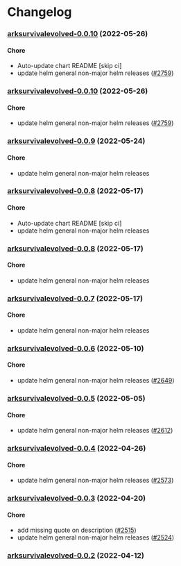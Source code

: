 # Changelog<br>


<a name="arksurvivalevolved-0.0.10"></a>
### [arksurvivalevolved-0.0.10](https://github.com/truecharts/apps/compare/arksurvivalevolved-0.0.9...arksurvivalevolved-0.0.10) (2022-05-26)

#### Chore

* Auto-update chart README [skip ci]
* update helm general non-major helm releases ([#2759](https://github.com/truecharts/apps/issues/2759))



<a name="arksurvivalevolved-0.0.10"></a>
### [arksurvivalevolved-0.0.10](https://github.com/truecharts/apps/compare/arksurvivalevolved-0.0.9...arksurvivalevolved-0.0.10) (2022-05-26)

#### Chore

* update helm general non-major helm releases ([#2759](https://github.com/truecharts/apps/issues/2759))



<a name="arksurvivalevolved-0.0.9"></a>
### [arksurvivalevolved-0.0.9](https://github.com/truecharts/apps/compare/arksurvivalevolved-0.0.8...arksurvivalevolved-0.0.9) (2022-05-24)

#### Chore

* update helm general non-major helm releases



<a name="arksurvivalevolved-0.0.8"></a>
### [arksurvivalevolved-0.0.8](https://github.com/truecharts/apps/compare/arksurvivalevolved-0.0.7...arksurvivalevolved-0.0.8) (2022-05-17)

#### Chore

* Auto-update chart README [skip ci]
* update helm general non-major helm releases



<a name="arksurvivalevolved-0.0.8"></a>
### [arksurvivalevolved-0.0.8](https://github.com/truecharts/apps/compare/arksurvivalevolved-0.0.7...arksurvivalevolved-0.0.8) (2022-05-17)

#### Chore

* update helm general non-major helm releases



<a name="arksurvivalevolved-0.0.7"></a>
### [arksurvivalevolved-0.0.7](https://github.com/truecharts/apps/compare/arksurvivalevolved-0.0.6...arksurvivalevolved-0.0.7) (2022-05-17)

#### Chore

* update helm general non-major helm releases



<a name="arksurvivalevolved-0.0.6"></a>
### [arksurvivalevolved-0.0.6](https://github.com/truecharts/apps/compare/arksurvivalevolved-0.0.5...arksurvivalevolved-0.0.6) (2022-05-10)

#### Chore

* update helm general non-major helm releases ([#2649](https://github.com/truecharts/apps/issues/2649))



<a name="arksurvivalevolved-0.0.5"></a>
### [arksurvivalevolved-0.0.5](https://github.com/truecharts/apps/compare/arksurvivalevolved-0.0.4...arksurvivalevolved-0.0.5) (2022-05-05)

#### Chore

* update helm general non-major helm releases ([#2612](https://github.com/truecharts/apps/issues/2612))



<a name="arksurvivalevolved-0.0.4"></a>
### [arksurvivalevolved-0.0.4](https://github.com/truecharts/apps/compare/arksurvivalevolved-0.0.3...arksurvivalevolved-0.0.4) (2022-04-26)

#### Chore

* update helm general non-major helm releases ([#2573](https://github.com/truecharts/apps/issues/2573))



<a name="arksurvivalevolved-0.0.3"></a>
### [arksurvivalevolved-0.0.3](https://github.com/truecharts/apps/compare/arksurvivalevolved-0.0.2...arksurvivalevolved-0.0.3) (2022-04-20)

#### Chore

* add missing quote on description ([#2515](https://github.com/truecharts/apps/issues/2515))
* update helm general non-major helm releases ([#2524](https://github.com/truecharts/apps/issues/2524))



<a name="arksurvivalevolved-0.0.2"></a>
### [arksurvivalevolved-0.0.2](https://github.com/truecharts/apps/compare/arksurvivalevolved-0.0.1...arksurvivalevolved-0.0.2) (2022-04-12)

